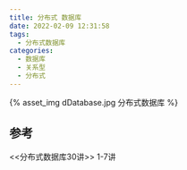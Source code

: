 ```yaml
---
title: 分布式 数据库
date: 2022-02-09 12:31:58
tags:
  - 分布式数据库
categories:  
  - 数据库
  - 关系型
  - 分布式
---
```


<p></p>
<!-- more -->

{% asset_img  dDatabase.jpg  分布式数据库 %}

## 参考
<<分布式数据库30讲>>  1-7讲




